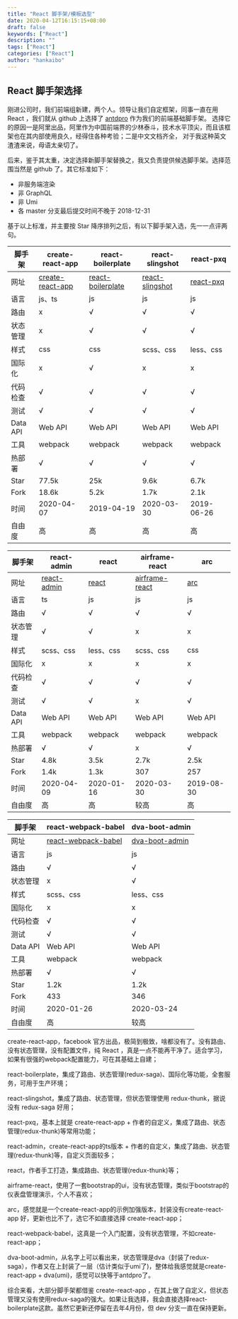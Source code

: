 ```yaml
---
title: "React 脚手架/模板选型"
date: 2020-04-12T16:15:15+08:00
draft: false
keywords: ["React"]
description: ""
tags: ["React"]
categories: ["React"]
author: "hankaibo"
---
```


## React 脚手架选择

刚进公司时，我们前端组新建，两个人。领导让我们自定框架，同事一直在用 React ，我们就从 github 上选择了 [antdpro](https://github.com/ant-design/ant-design-pro) 作为我们的前端基础脚手架。
选择它的原因一是阿里出品，阿里作为中国前端界的少林泰斗，技术水平顶尖，而且该框架也在其内部使用良久，经得住各种考验；二是中文文档齐全，
对于我这种英文渣渣来说，母语太亲切了。

后来，鉴于其太重，决定选择新脚手架替换之，我又负责提供候选脚手架。选择范围当然是 github 了。其它标准如下：

- 非服务端渲染
- 非 GraphQL
- 非 Umi
- 各 master 分支最后提交时间不晚于 2018-12-31

基于以上标准，并主要按 Star 降序排列之后，有以下脚手架入选，先一一点评两句。

| 脚手架 | create-react-app | react-boilerplate | react-slingshot | react-pxq |
| ---- | ---- | ---- | ---- | ---- |
| 网址 | [create-react-app](https://github.com/facebook/create-react-app) | [react-boilerplate](https://github.com/react-boilerplate/react-boilerplate) | [react-slingshot](https://github.com/coryhouse/react-slingshot) | [react-pxq](https://github.com/bailicangdu/react-pxq) |
| 语言 | js、ts | js | js | js |
| 路由 | x | &radic; | &radic; | &radic; |  
| 状态管理 | x | &radic; | &radic; | &radic; |
| 样式 | css | css | scss、css | less、css |
| 国际化 | x | &radic; | x | x |
| 代码检查 | &radic; | &radic; | &radic; | &radic; |
| 测试 | &radic; | &radic; | &radic; | &radic; |
| Data API | Web API | Web API | Web API | Web API |
| 工具 | webpack | webpack | webpack | webpack |
| 热部署 | &radic; | &radic; | &radic; | &radic; |
| Star | 77.5k | 25k | 9.6k | 6.7k |
| Fork | 18.6k | 5.2k | 1.7k | 2.1k |
| 时间 | 2020-04-07 | 2019-04-19 | 2020-03-30 | 2019-06-26 |
| 自由度 | 高 | 高 | 高 | 高 |

| 脚手架 | react-admin | react | airframe-react | arc |
| ---- | ---- | ---- | ---- | ---- |
| 网址 | [react-admin](https://github.com/yezihaohao/react-admin) | [react](https://github.com/duxianwei520/react) | [airframe-react](https://github.com/duxianwei520/react) | [arc](https://github.com/duxianwei520/react) |
| 语言 | ts | js | js | js |
| 路由 | &radic; | &radic; | &radic; | &radic; |  
| 状态管理 | &radic; | &radic; | x | x |
| 样式 | scss、css | less、css | scss、css | css |
| 国际化 | x | x | x | x |
| 代码检查 | &radic; | &radic; | &radic; | &radic; |
| 测试 | &radic; | &radic; | x | &radic; |
| Data API | Web API | Web API | Web API | Web API |
| 工具 | webpack | webpack | webpack | webpack |
| 热部署 | &radic; | &radic; | x | &radic; |
| Star | 4.8k | 3.5k | 2.7k | 2.5k |
| Fork | 1.4k | 1.3k | 307 | 257 |
| 时间 | 2020-04-09 | 2020-01-16 | 2020-03-30 | 2019-08-30 |
| 自由度 | 高 | 高 | 较高 | 高 |

| 脚手架 | react-webpack-babel | dva-boot-admin |
| ---- | ---- | ---- | 
| 网址 | [react-webpack-babel](https://github.com/yezihaohao/react-admin) | [dva-boot-admin](https://github.com/LANIF-UI/dva-boot-admin) | 
| 语言 | js | js | 
| 路由 | &radic; | &radic; | 
| 状态管理 | x | &radic; | 
| 样式 | scss、css | less、css | 
| 国际化 | x | x | 
| 代码检查 | &radic; | &radic; | 
| 测试 | &radic; | &radic; | 
| Data API | Web API | Web API | 
| 工具 | webpack | webpack |
| 热部署 | &radic; | &radic; | 
| Star | 1.2k | 1.2k | 
| Fork | 433 | 346 | 
| 时间 | 2020-01-26 | 2020-03-24 |
| 自由度 | 高 | 较高 | 

create-react-app，facebook 官方出品，极简到极致，啥都没有了。没有路由、没有状态管理，没有配置文件，纯 React ，真是一点不能再干净了。适合学习，如果有很强的webpack配置能力，可在其基础上自建；

react-boilerplate，集成了路由、状态管理(redux-saga)、国际化等功能，全套服务，可用于生产环境；

react-slingshot，集成了路由、状态管理，但状态管理使用 redux-thunk，据说没有 redux-saga 好用；

react-pxq，基本上就是 create-react-app + 作者的自定义，集成了路由、状态管理(redux-thunk)等常用功能；

react-admin，create-react-app的ts版本 + 作者的自定义，集成了路由、状态管理(redux-thunk)等，自定义页面较多；

react，作者手工打造，集成路由、状态管理(redux-thunk)等；

airframe-react，使用了一套bootstrap的ui，没有状态管理，类似于bootstrap的仪表盘管理演示，个人不喜欢；

arc，感觉就是一个create-react-app的示例加强版本，封装没有create-react-app 好，更新也比不了，选它不如直接选择 create-react-app；

react-webpack-babel，这真是一个入门配置，没有状态管理，不如create-react-app；

dva-boot-admin，从名字上可以看出来，状态管理是dva（封装了redux-saga），作者又在上封装了一层（估计类似于umi了)，整体给我感觉就是create-react-app + dva(umi)，感觉可以快等于antdpro了。

综合来看，大部分脚手架都借鉴 create-react-app ，在其上做了自定义，但状态管理又没有使用redux-saga的强大。如果让我选择，我会直接选择react-boilerplate这款。虽然它更新还停留在去年4月份，但 dev 分支一直在保持更新。













